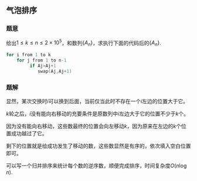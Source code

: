 ## 气泡排序

### 题意

给出$1\le k\le n\le2\times10^5$，和数列$\{A_n\}$，求执行下面的代码后的$\{A_n\}$.

```c++
for i from 1 to k
    for j from 1 to n-1
         if Aj>Aj+1
            swap(Aj,Aj+1)
```

### 题解

显然，某次交换时$i$可以换到后面，当前仅当此时不存在一个$i$左边的位置大于它。

$k$轮之后，$i$没有能向右移动的充要条件是原数列中$i$左边大于它的位置不少于$k$个。

因为没有能向右移动，这些数最终的位置会向左移动$k$，因为原来在左边的$k$个位置成功越过了它。

剩下的位置就是给成功发生了移动的数，这些数显然是有序的，依次填入空白位置即可。

可以写一个归并排序来统计每个数的逆序数，顺便完成排序，时间复杂度$O(n\log{n})$.
